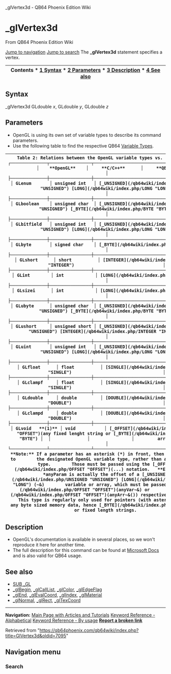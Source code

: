 


\_glVertex3d - QB64 Phoenix Edition Wiki








# \_glVertex3d



From QB64 Phoenix Edition Wiki



[Jump to navigation](#mw-head)
[Jump to search](#searchInput)
The **\_glVertex3d** statement specifies a vertex.


  






| Contents * [1 Syntax](#Syntax) * [2 Parameters](#Parameters) * [3 Description](#Description) * [4 See also](#See_also) |
| --- |


## Syntax


\_glVertex3d GLdouble *x*, GLdouble *y*, GLdouble *z*
  




## Parameters


* OpenGL is using its own set of variable types to describe its command parameters.
* Use the following table to find the respective QB64 [Variable Types](/qb64wiki/index.php/Variable_Types "Variable Types").




| ```    Table 2: Relations between the OpenGL variable types vs. C/C++ and QB64.  ┌──────────────┬────────────────┬──────────────────────────────────────────┐  │    **OpenGL**    │     **C/C++**      │     **QB64**                                 │  ├──────────────┼────────────────┼──────────────────────────────────────────┤  │ GLenum       │ unsigned int   │ [_UNSIGNED](/qb64wiki/index.php/UNSIGNED "UNSIGNED") [LONG](/qb64wiki/index.php/LONG "LONG")                           │  ├──────────────┼────────────────┼──────────────────────────────────────────┤  │ GLboolean    │ unsigned char  │ [_UNSIGNED](/qb64wiki/index.php/UNSIGNED "UNSIGNED") [_BYTE](/qb64wiki/index.php/BYTE "BYTE")                          │  ├──────────────┼────────────────┼──────────────────────────────────────────┤  │ GLbitfield   │ unsigned int   │ [_UNSIGNED](/qb64wiki/index.php/UNSIGNED "UNSIGNED") [LONG](/qb64wiki/index.php/LONG "LONG")                           │  ├──────────────┼────────────────┼──────────────────────────────────────────┤  │ GLbyte       │ signed char    │ [_BYTE](/qb64wiki/index.php/BYTE "BYTE")                                    │  ├──────────────┼────────────────┼──────────────────────────────────────────┤  │ GLshort      │ short          │ [INTEGER](/qb64wiki/index.php/INTEGER "INTEGER")                                  │  ├──────────────┼────────────────┼──────────────────────────────────────────┤  │ GLint        │ int            │ [LONG](/qb64wiki/index.php/LONG "LONG")                                     │  ├──────────────┼────────────────┼──────────────────────────────────────────┤  │ GLsizei      │ int            │ [LONG](/qb64wiki/index.php/LONG "LONG")                                     │  ├──────────────┼────────────────┼──────────────────────────────────────────┤  │ GLubyte      │ unsigned char  │ [_UNSIGNED](/qb64wiki/index.php/UNSIGNED "UNSIGNED") [_BYTE](/qb64wiki/index.php/BYTE "BYTE")                          │  ├──────────────┼────────────────┼──────────────────────────────────────────┤  │ GLushort     │ unsigned short │ [_UNSIGNED](/qb64wiki/index.php/UNSIGNED "UNSIGNED") [INTEGER](/qb64wiki/index.php/INTEGER "INTEGER")                        │  ├──────────────┼────────────────┼──────────────────────────────────────────┤  │ GLuint       │ unsigned int   │ [_UNSIGNED](/qb64wiki/index.php/UNSIGNED "UNSIGNED") [LONG](/qb64wiki/index.php/LONG "LONG")                           │  ├──────────────┼────────────────┼──────────────────────────────────────────┤  │ GLfloat      │ float          │ [SINGLE](/qb64wiki/index.php/SINGLE "SINGLE")                                   │  ├──────────────┼────────────────┼──────────────────────────────────────────┤  │ GLclampf     │ float          │ [SINGLE](/qb64wiki/index.php/SINGLE "SINGLE")                                   │  ├──────────────┼────────────────┼──────────────────────────────────────────┤  │ GLdouble     │ double         │ [DOUBLE](/qb64wiki/index.php/DOUBLE "DOUBLE")                                   │  ├──────────────┼────────────────┼──────────────────────────────────────────┤  │ GLclampd     │ double         │ [DOUBLE](/qb64wiki/index.php/DOUBLE "DOUBLE")                                   │  ├──────────────┼────────────────┼──────────────────────────────────────────┤  │ GLvoid   **(1)** │ void           │ [_OFFSET](/qb64wiki/index.php/OFFSET "OFFSET")(any fixed lenght string or [_BYTE](/qb64wiki/index.php/BYTE "BYTE") │  │              │                │         array element)                   │  └──────────────┴────────────────┴──────────────────────────────────────────┘  **Note:** If a parameter has an asterisk (*) in front, then it's a pointer to        the designated OpenGL variable type, rather than a value of that type.        Those must be passed using the [_OFFSET](/qb64wiki/index.php/OFFSET "OFFSET")(...) notation.   **E.g.**  GLuint *anyParam is actually the offset of a [_UNSIGNED](/qb64wiki/index.php/UNSIGNED "UNSIGNED") [LONG](/qb64wiki/index.php/LONG "LONG") (~&)        variable or array, which must be passed as [_OFFSET](/qb64wiki/index.php/OFFSET "OFFSET")(anyVar~&) or        [_OFFSET](/qb64wiki/index.php/OFFSET "OFFSET")(anyArr~&()) respectively.    **(1)**  This type is regularly only used for pointers (with asterisk (*)) to        any byte sized memory data, hence [_BYTE](/qb64wiki/index.php/BYTE "BYTE") or fixed length strings.  ``` |
| --- |


  




## Description


* OpenGL's documentation is available in several places, so we won't reproduce it here for another time.
* The full description for this command can be found at [Microsoft Docs](https://learn.microsoft.com/en-us/windows/win32/opengl/glvertex3d) and is also valid for QB64 usage.


  




## See also


* [SUB \_GL](/qb64wiki/index.php/GL "GL")
* [\_glBegin](/qb64wiki/index.php/GlBegin "GlBegin"), [\_glCallList](/qb64wiki/index.php/GlCallList "GlCallList"), [\_glColor](https://learn.microsoft.com/en-us/windows/win32/opengl/glcolor-functions), [\_glEdgeFlag](https://learn.microsoft.com/en-us/windows/win32/opengl/gledgeflag-functions)
* [\_glEnd](/qb64wiki/index.php/GlEnd "GlEnd"), [\_glEvalCoord](https://learn.microsoft.com/en-us/windows/win32/opengl/glevalcoord-functions), [\_glIndex](https://learn.microsoft.com/en-us/windows/win32/opengl/glindex-functions), [\_glMaterial](https://learn.microsoft.com/en-us/windows/win32/opengl/glmaterial-functions)
* [\_glNormal](https://learn.microsoft.com/en-us/windows/win32/opengl/glnormal-functions), [\_glRect](https://learn.microsoft.com/en-us/windows/win32/opengl/glrect-functions), [\_glTexCoord](https://learn.microsoft.com/en-us/windows/win32/opengl/gltexcoord-functions)


  






---


**Navigation:**
[Main Page with Articles and Tutorials](/qb64wiki/index.php/Main_Page "Main Page")
[Keyword Reference - Alphabetical](/qb64wiki/index.php/Keyword_Reference_-_Alphabetical "Keyword Reference - Alphabetical")
[Keyword Reference - By usage](/qb64wiki/index.php/Keyword_Reference_-_By_usage "Keyword Reference - By usage")
**[Report a broken link](https://qb64phoenix.com/forum/showthread.php?tid=2800)**  





Retrieved from "<https://qb64phoenix.com/qb64wiki/index.php?title=GlVertex3d&oldid=7095>"




## Navigation menu








### Search





















